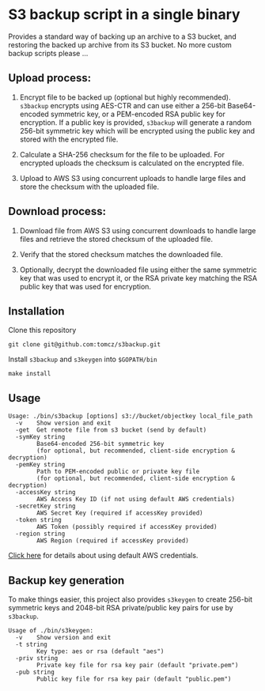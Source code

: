 # S3 backup script in a single binary

Provides a standard way of backing up an archive to a S3 bucket, and restoring the backed up
archive from its S3 bucket. No more custom backup scripts please ...

## Upload process:

1. Encrypt file to be backed up (optional but highly recommended). `s3backup` encrypts using
AES-CTR and can use either a 256-bit Base64-encoded symmetric key, or a PEM-encoded RSA public
key for encryption. If a public key is provided, `s3backup` will generate a random 256-bit
symmetric key which will be encrypted using the public key and stored with the encrypted file.

2. Calculate a SHA-256 checksum for the file to be uploaded. For encrypted uploads the checksum
is calculated on the encrypted file.

3. Upload to AWS S3 using concurrent uploads to handle large files and store the checksum with
the uploaded file.

## Download process:

1. Download file from AWS S3 using concurrent downloads to handle large files and retrieve the
stored checksum of the uploaded file.

2. Verify that the stored checksum matches the downloaded file.

3. Optionally, decrypt the downloaded file using either the same symmetric key that was used
to encrypt it, or the RSA private key matching the RSA public key that was used for encryption.

## Installation

Clone this repository

```
git clone git@github.com:tomcz/s3backup.git
```

Install `s3backup` and `s3keygen` into `$GOPATH/bin`

```
make install
```

## Usage

```
Usage: ./bin/s3backup [options] s3://bucket/objectkey local_file_path
  -v    Show version and exit
  -get  Get remote file from s3 bucket (send by default)
  -symKey string
        Base64-encoded 256-bit symmetric key
        (for optional, but recommended, client-side encryption & decryption)
  -pemKey string
        Path to PEM-encoded public or private key file
        (for optional, but recommended, client-side encryption & decryption)
  -accessKey string
        AWS Access Key ID (if not using default AWS credentials)
  -secretKey string
        AWS Secret Key (required if accessKey provided)
  -token string
        AWS Token (possibly required if accessKey provided)
  -region string
        AWS Region (required if accessKey provided)
```

[Click here](https://docs.aws.amazon.com/sdk-for-go/v1/developer-guide/configuring-sdk.html)
for details about using default AWS credentials.

## Backup key generation

To make things easier, this project also provides `s3keygen` to create 256-bit symmetric keys
and 2048-bit RSA private/public key pairs for use by `s3backup`.

```
Usage of ./bin/s3keygen:
  -v    Show version and exit
  -t string
        Key type: aes or rsa (default "aes")
  -priv string
        Private key file for rsa key pair (default "private.pem")
  -pub string
        Public key file for rsa key pair (default "public.pem")
```
